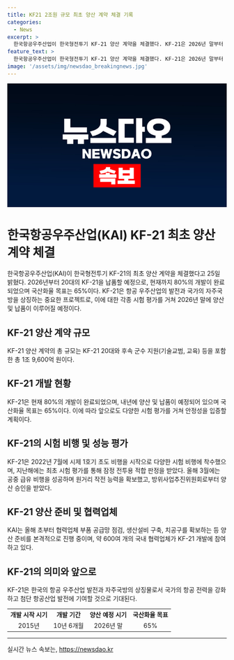 ```yaml
---
title: KF21 2조원 규모 최초 양산 계약 체결 기록
categories:
  - News
excerpt: >
  한국항공우주산업이 한국형전투기 KF-21 양산 계약을 체결했다. KF-21은 2026년 말부터 양산돼 국내에 인도될 예정이며, 80% 개발됐으며 국산화율 목표는 65%이다. KAI는 국내 600여 개 협력업체와 함께 양산 준비에 본격 착수 중이다. 이에 대한 의미있는 발언도 있었는데, 강구영 KAI 사장은 KF-21은 대한민국의 항공 전력과 첨단 항공산업 발전에 기여하겠다고 말했다. 
feature_text: >
  한국항공우주산업이 한국형전투기 KF-21 양산 계약을 체결했다. KF-21은 2026년 말부터 양산돼 국내에 인도될 예정이며, 80% 개발됐으며 국산화율 목표는 65%이다. KAI는 국내 600여 개 협력업체와 함께 양산 준비에 본격 착수 중이다. 이에 대한 의미있는 발언도 있었는데, 강구영 KAI 사장은 KF-21은 대한민국의 항공 전력과 첨단 항공산업 발전에 기여하겠다고 말했다. 
image: '/assets/img/newsdao_breakingnews.jpg'
---
```


<p><img src="/assets/img/newsdao_breakingnews.jpg" alt="koreaapp 속보" /></p>

<h1>한국항공우주산업(KAI) KF-21 최초 양산 계약 체결</h1>

<p data-ke-size="size16">한국항공우주산업(KAI)이 한국형전투기 KF-21의 최초 양산 계약을 체결했다고 25일 밝혔다. 2026년부터 20대의 KF-21을 납품할 예정으로, 현재까지 80%의 개발이 완료되었으며 국산화율 목표는 65%이다. KF-21은 항공 우주산업의 발전과 국가의 자주국방을 상징하는 중요한 프로젝트로, 이에 대한 각종 시험 평가를 거쳐 2026년 말에 양산 및 납품이 이루어질 예정이다.</p>

<h2>KF-21 양산 계약 규모</h2>

<p data-ke-size="size16">KF-21 양산 계약의 총 규모는 KF-21 20대와 후속 군수 지원(기술교범, 교육) 등을 포함한 총 1조 9,600억 원이다.</p>

<h2>KF-21 개발 현황</h2>

<p data-ke-size="size16">KF-21은 현재 80%의 개발이 완료되었으며, 내년에 양산 및 납품이 예정되어 있으며 국산화율 목표는 65%이다. 이에 따라 앞으로도 다양한 시험 평가를 거쳐 안정성을 입증할 계획이다.</p>

<h2>KF-21의 시험 비행 및 성능 평가</h2>

<p data-ke-size="size16">KF-21은 2022년 7월에 시제 1호기 초도 비행을 시작으로 다양한 시험 비행에 착수했으며, 지난해에는 최초 시험 평가를 통해 잠정 전투용 적합 판정을 받았다. 올해 3월에는 공중 급유 비행을 성공하며 원거리 작전 능력을 확보했고, 방위사업추진위원회로부터 양산 승인을 받았다.</p>

<h2>KF-21 양산 준비 및 협력업체</h2>

<p data-ke-size="size16">KAI는 올해 초부터 협력업체 부품 공급망 점검, 생산설비 구축, 치공구를 확보하는 등 양산 준비를 본격적으로 진행 중이며, 약 600여 개의 국내 협력업체가 KF-21 개발에 참여하고 있다.</p>

<h2>KF-21의 의미와 앞으로</h2>

<p data-ke-size="size16">KF-21은 한국의 항공 우주산업 발전과 자주국방의 상징물로서 국가의 항공 전력을 강화하고 첨단 항공산업 발전에 기여할 것으로 기대된다.</p>

<table>
    <tbody>
        <tr>
            <td style="text-align: center; height: 17px;"><b>개발 시작 시기</b></td>
            <td style="text-align: center; height: 17px;"><b>개발 기간</b></td>
            <td style="text-align: center; height: 17px;"><b>양산 예정 시기</b></td>
            <td style="text-align: center; height: 17px;"><b>국산화율 목표</b></td>
        </tr>
        <tr>
            <td style="text-align: center; height: 17px;">2015년</td>
            <td style="text-align: center; height: 17px;">10년 6개월</td>
            <td style="text-align: center; height: 17px;">2026년 말</td>
            <td style="text-align: center; height: 17px;">65%</td>
        </tr>
    </tbody>
</table>

<p><hr></p>
실시간 뉴스 속보는, <a href="https://newsdao.kr" rel="dofollow">https://newsdao.kr</a>



